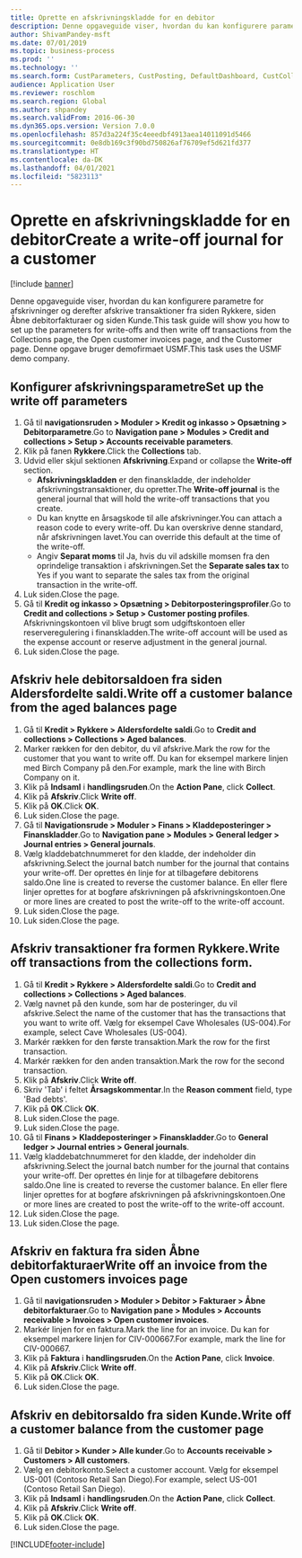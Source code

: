 ```yaml
---
title: Oprette en afskrivningskladde for en debitor
description: Denne opgaveguide viser, hvordan du kan konfigurere parametre for afskrivninger og derefter afskrive transaktioner fra siden Rykkere, siden Åbne debitorfakturaer og siden Kunde.
author: ShivamPandey-msft
ms.date: 07/01/2019
ms.topic: business-process
ms.prod: ''
ms.technology: ''
ms.search.form: CustParameters, CustPosting, DefaultDashboard, CustCollectionsPoolsListPage, CustWriteOff, LedgerJournalTable, LedgerJournalTransDaily, CustCollections, CustOpenInvoicesListPage, CustTable
audience: Application User
ms.reviewer: roschlom
ms.search.region: Global
ms.author: shpandey
ms.search.validFrom: 2016-06-30
ms.dyn365.ops.version: Version 7.0.0
ms.openlocfilehash: 857d3a224f35c4eeedbf4913aea14011091d5466
ms.sourcegitcommit: 0e8db169c3f90bd750826af76709ef5d621fd377
ms.translationtype: HT
ms.contentlocale: da-DK
ms.lasthandoff: 04/01/2021
ms.locfileid: "5823113"
---
```

# <a name="create-a-write-off-journal-for-a-customer"></a><span data-ttu-id="ab49f-103">Oprette en afskrivningskladde for en debitor</span><span class="sxs-lookup"><span data-stu-id="ab49f-103">Create a write-off journal for a customer</span></span>

[!include [banner](../../includes/banner.md)]

<span data-ttu-id="ab49f-104">Denne opgaveguide viser, hvordan du kan konfigurere parametre for afskrivninger og derefter afskrive transaktioner fra siden Rykkere, siden Åbne debitorfakturaer og siden Kunde.</span><span class="sxs-lookup"><span data-stu-id="ab49f-104">This task guide will show you how to set up the parameters for write-offs and then write off transactions from the Collections page, the Open customer invoices page, and the Customer page.</span></span> <span data-ttu-id="ab49f-105">Denne opgave bruger demofirmaet USMF.</span><span class="sxs-lookup"><span data-stu-id="ab49f-105">This task uses the USMF demo company.</span></span>


## <a name="set-up-the-write-off-parameters"></a><span data-ttu-id="ab49f-106">Konfigurer afskrivningsparametre</span><span class="sxs-lookup"><span data-stu-id="ab49f-106">Set up the write off parameters</span></span>
1. <span data-ttu-id="ab49f-107">Gå til **navigationsruden > Moduler > Kredit og inkasso > Opsætning > Debitorparametre**.</span><span class="sxs-lookup"><span data-stu-id="ab49f-107">Go to **Navigation pane > Modules > Credit and collections > Setup > Accounts receivable parameters**.</span></span>
2. <span data-ttu-id="ab49f-108">Klik på fanen **Rykkere**.</span><span class="sxs-lookup"><span data-stu-id="ab49f-108">Click the **Collections** tab.</span></span>
3. <span data-ttu-id="ab49f-109">Udvid eller skjul sektionen **Afskrivning**.</span><span class="sxs-lookup"><span data-stu-id="ab49f-109">Expand or collapse the **Write-off** section.</span></span>
    - <span data-ttu-id="ab49f-110">**Afskrivningskladden** er den finanskladde, der indeholder afskrivningstransaktioner, du opretter.</span><span class="sxs-lookup"><span data-stu-id="ab49f-110">The **Write-off journal** is the general journal that will hold the write-off transactions that you create.</span></span>  
    - <span data-ttu-id="ab49f-111">Du kan knytte en årsagskode til alle afskrivninger.</span><span class="sxs-lookup"><span data-stu-id="ab49f-111">You can attach a reason code to every write-off.</span></span> <span data-ttu-id="ab49f-112">Du kan overskrive denne standard, når afskrivningen lavet.</span><span class="sxs-lookup"><span data-stu-id="ab49f-112">You can override this default at the time of the write-off.</span></span>  
    - <span data-ttu-id="ab49f-113">Angiv **Separat moms** til Ja, hvis du vil adskille momsen fra den oprindelige transaktion i afskrivningen.</span><span class="sxs-lookup"><span data-stu-id="ab49f-113">Set the **Separate sales tax** to Yes if you want to separate the sales tax from the original transaction in the write-off.</span></span>  
4. <span data-ttu-id="ab49f-114">Luk siden.</span><span class="sxs-lookup"><span data-stu-id="ab49f-114">Close the page.</span></span>
5. <span data-ttu-id="ab49f-115">Gå til **Kredit og inkasso > Opsætning > Debitorposteringsprofiler**.</span><span class="sxs-lookup"><span data-stu-id="ab49f-115">Go to **Credit and collections > Setup > Customer posting profiles**.</span></span> <span data-ttu-id="ab49f-116">Afskrivningskontoen vil blive brugt som udgiftskontoen eller reserveregulering i finanskladden.</span><span class="sxs-lookup"><span data-stu-id="ab49f-116">The write-off account will be used as the expense account or reserve adjustment in the general journal.</span></span>
6. <span data-ttu-id="ab49f-117">Luk siden.</span><span class="sxs-lookup"><span data-stu-id="ab49f-117">Close the page.</span></span>

## <a name="write-off-a-customer-balance-from-the-aged-balances-page"></a><span data-ttu-id="ab49f-118">Afskriv hele debitorsaldoen fra siden Aldersfordelte saldi.</span><span class="sxs-lookup"><span data-stu-id="ab49f-118">Write off a customer balance from the aged balances page</span></span>
1. <span data-ttu-id="ab49f-119">Gå til **Kredit > Rykkere > Aldersfordelte saldi**.</span><span class="sxs-lookup"><span data-stu-id="ab49f-119">Go to **Credit and collections > Collections > Aged balances**.</span></span>
2. <span data-ttu-id="ab49f-120">Marker rækken for den debitor, du vil afskrive.</span><span class="sxs-lookup"><span data-stu-id="ab49f-120">Mark the row for the customer that you want to write off.</span></span> <span data-ttu-id="ab49f-121">Du kan for eksempel markere linjen med Birch Company på den.</span><span class="sxs-lookup"><span data-stu-id="ab49f-121">For example, mark the line with Birch Company on it.</span></span>
3. <span data-ttu-id="ab49f-122">Klik på **Indsaml** i **handlingsruden**.</span><span class="sxs-lookup"><span data-stu-id="ab49f-122">On the **Action Pane**, click **Collect**.</span></span>
4. <span data-ttu-id="ab49f-123">Klik på **Afskriv**.</span><span class="sxs-lookup"><span data-stu-id="ab49f-123">Click **Write off**.</span></span>
5. <span data-ttu-id="ab49f-124">Klik på **OK**.</span><span class="sxs-lookup"><span data-stu-id="ab49f-124">Click **OK**.</span></span>
6. <span data-ttu-id="ab49f-125">Luk siden.</span><span class="sxs-lookup"><span data-stu-id="ab49f-125">Close the page.</span></span>
7. <span data-ttu-id="ab49f-126">Gå til **Navigationsrude > Moduler > Finans > Kladdeposteringer > Finanskladder**.</span><span class="sxs-lookup"><span data-stu-id="ab49f-126">Go to **Navigation pane > Modules > General ledger > Journal entries > General journals**.</span></span>
8. <span data-ttu-id="ab49f-127">Vælg kladdebatchnummeret for den kladde, der indeholder din afskrivning.</span><span class="sxs-lookup"><span data-stu-id="ab49f-127">Select the journal batch number for the journal that contains your write-off.</span></span> <span data-ttu-id="ab49f-128">Der oprettes én linje for at tilbageføre debitorens saldo.</span><span class="sxs-lookup"><span data-stu-id="ab49f-128">One line is created to reverse the customer balance.</span></span> <span data-ttu-id="ab49f-129">En eller flere linjer oprettes for at bogføre afskrivningen på afskrivningskontoen.</span><span class="sxs-lookup"><span data-stu-id="ab49f-129">One or more lines are created to post the write-off to the write-off account.</span></span>  
9. <span data-ttu-id="ab49f-130">Luk siden.</span><span class="sxs-lookup"><span data-stu-id="ab49f-130">Close the page.</span></span>
10. <span data-ttu-id="ab49f-131">Luk siden.</span><span class="sxs-lookup"><span data-stu-id="ab49f-131">Close the page.</span></span>

## <a name="write-off-transactions-from-the-collections-form"></a><span data-ttu-id="ab49f-132">Afskriv transaktioner fra formen Rykkere.</span><span class="sxs-lookup"><span data-stu-id="ab49f-132">Write off transactions from the collections form.</span></span>
1. <span data-ttu-id="ab49f-133">Gå til **Kredit > Rykkere > Aldersfordelte saldi**.</span><span class="sxs-lookup"><span data-stu-id="ab49f-133">Go to **Credit and collections > Collections > Aged balances**.</span></span>
2. <span data-ttu-id="ab49f-134">Vælg navnet på den kunde, som har de posteringer, du vil afskrive.</span><span class="sxs-lookup"><span data-stu-id="ab49f-134">Select the name of the customer that has the transactions that you want to write off.</span></span> <span data-ttu-id="ab49f-135">Vælg for eksempel Cave Wholesales (US-004).</span><span class="sxs-lookup"><span data-stu-id="ab49f-135">For example, select Cave Wholesales (US-004).</span></span>
3. <span data-ttu-id="ab49f-136">Markér rækken for den første transaktion.</span><span class="sxs-lookup"><span data-stu-id="ab49f-136">Mark the row for the first transaction.</span></span>
4. <span data-ttu-id="ab49f-137">Markér rækken for den anden transaktion.</span><span class="sxs-lookup"><span data-stu-id="ab49f-137">Mark the row for the second transaction.</span></span>
5. <span data-ttu-id="ab49f-138">Klik på **Afskriv**.</span><span class="sxs-lookup"><span data-stu-id="ab49f-138">Click **Write off**.</span></span>
6. <span data-ttu-id="ab49f-139">Skriv 'Tab' i feltet **Årsagskommentar**.</span><span class="sxs-lookup"><span data-stu-id="ab49f-139">In the **Reason comment** field, type 'Bad debts'.</span></span>
7. <span data-ttu-id="ab49f-140">Klik på **OK**.</span><span class="sxs-lookup"><span data-stu-id="ab49f-140">Click **OK**.</span></span>
8. <span data-ttu-id="ab49f-141">Luk siden.</span><span class="sxs-lookup"><span data-stu-id="ab49f-141">Close the page.</span></span>
9. <span data-ttu-id="ab49f-142">Luk siden.</span><span class="sxs-lookup"><span data-stu-id="ab49f-142">Close the page.</span></span>
10. <span data-ttu-id="ab49f-143">Gå til **Finans > Kladdeposteringer > Finanskladder**.</span><span class="sxs-lookup"><span data-stu-id="ab49f-143">Go to **General ledger > Journal entries > General journals**.</span></span>
11. <span data-ttu-id="ab49f-144">Vælg kladdebatchnummeret for den kladde, der indeholder din afskrivning.</span><span class="sxs-lookup"><span data-stu-id="ab49f-144">Select the journal batch number for the journal that contains your write-off.</span></span> <span data-ttu-id="ab49f-145">Der oprettes én linje for at tilbageføre debitorens saldo.</span><span class="sxs-lookup"><span data-stu-id="ab49f-145">One line is created to reverse the customer balance.</span></span> <span data-ttu-id="ab49f-146">En eller flere linjer oprettes for at bogføre afskrivningen på afskrivningskontoen.</span><span class="sxs-lookup"><span data-stu-id="ab49f-146">One or more lines are created to post the write-off to the write-off account.</span></span>  
12. <span data-ttu-id="ab49f-147">Luk siden.</span><span class="sxs-lookup"><span data-stu-id="ab49f-147">Close the page.</span></span>
13. <span data-ttu-id="ab49f-148">Luk siden.</span><span class="sxs-lookup"><span data-stu-id="ab49f-148">Close the page.</span></span>

## <a name="write-off-an-invoice-from-the-open-customers-invoices-page"></a><span data-ttu-id="ab49f-149">Afskriv en faktura fra siden Åbne debitorfakturaer</span><span class="sxs-lookup"><span data-stu-id="ab49f-149">Write off an invoice from the Open customers invoices page</span></span>
1. <span data-ttu-id="ab49f-150">Gå til **navigationsruden > Moduler > Debitor > Fakturaer > Åbne debitorfakturaer**.</span><span class="sxs-lookup"><span data-stu-id="ab49f-150">Go to **Navigation pane > Modules > Accounts receivable > Invoices > Open customer invoices**.</span></span>
2. <span data-ttu-id="ab49f-151">Markér linjen for en faktura.</span><span class="sxs-lookup"><span data-stu-id="ab49f-151">Mark the line for an invoice.</span></span> <span data-ttu-id="ab49f-152">Du kan for eksempel markere linjen for CIV-000667.</span><span class="sxs-lookup"><span data-stu-id="ab49f-152">For example, mark the line for CIV-000667.</span></span>
3. <span data-ttu-id="ab49f-153">Klik på **Faktura** i **handlingsruden**.</span><span class="sxs-lookup"><span data-stu-id="ab49f-153">On the **Action Pane**, click **Invoice**.</span></span>
4. <span data-ttu-id="ab49f-154">Klik på **Afskriv**.</span><span class="sxs-lookup"><span data-stu-id="ab49f-154">Click **Write off**.</span></span>
5. <span data-ttu-id="ab49f-155">Klik på **OK**.</span><span class="sxs-lookup"><span data-stu-id="ab49f-155">Click **OK**.</span></span>
6. <span data-ttu-id="ab49f-156">Luk siden.</span><span class="sxs-lookup"><span data-stu-id="ab49f-156">Close the page.</span></span>

## <a name="write-off-a-customer-balance-from-the-customer-page"></a><span data-ttu-id="ab49f-157">Afskriv en debitorsaldo fra siden Kunde.</span><span class="sxs-lookup"><span data-stu-id="ab49f-157">Write off a customer balance from the customer page</span></span>
1. <span data-ttu-id="ab49f-158">Gå til **Debitor > Kunder > Alle kunder**.</span><span class="sxs-lookup"><span data-stu-id="ab49f-158">Go to **Accounts receivable > Customers > All customers**.</span></span>
2. <span data-ttu-id="ab49f-159">Vælg en debitorkonto.</span><span class="sxs-lookup"><span data-stu-id="ab49f-159">Select a customer account.</span></span> <span data-ttu-id="ab49f-160">Vælg for eksempel US-001 (Contoso Retail San Diego).</span><span class="sxs-lookup"><span data-stu-id="ab49f-160">For example, select US-001 (Contoso Retail San Diego).</span></span>
3. <span data-ttu-id="ab49f-161">Klik på **Indsaml** i **handlingsruden**.</span><span class="sxs-lookup"><span data-stu-id="ab49f-161">On the **Action Pane**, click **Collect**.</span></span>
4. <span data-ttu-id="ab49f-162">Klik på **Afskriv**.</span><span class="sxs-lookup"><span data-stu-id="ab49f-162">Click **Write off**.</span></span>
5. <span data-ttu-id="ab49f-163">Klik på **OK**.</span><span class="sxs-lookup"><span data-stu-id="ab49f-163">Click **OK**.</span></span>
6. <span data-ttu-id="ab49f-164">Luk siden.</span><span class="sxs-lookup"><span data-stu-id="ab49f-164">Close the page.</span></span>



[!INCLUDE[footer-include](../../../includes/footer-banner.md)]